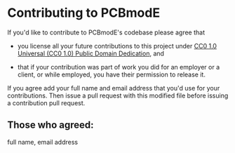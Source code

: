 # Contributing to PCBmodE

If you'd like to contribute to PCBmodE's codebase please agree that

* you license all your future contributions to this project under [CC0 1.0 Universal (CC0 1.0) Public Domain Dedication](https://creativecommons.org/publicdomain/zero/1.0), and

* that if your contribution was part of work you did for an employer or a client, or while employed, you have their permission to release it.

If you agree add your full name and email address that you'd use for your contributions. Then issue a pull request with this modified file before issuing a contribution pull request.

## Those who agreed:
full name, email address

